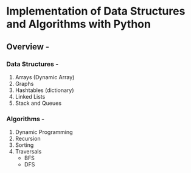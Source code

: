 # Implementation of Data Structures and Algorithms with Python

## Overview - 

### Data Structures - 
1. Arrays (Dynamic Array)
2. Graphs
3. Hashtables (dictionary)
4. Linked Lists
5. Stack and Queues

### Algorithms - 
1. Dynamic Programming
2. Recursion
3. Sorting
4. Traversals
      - BFS
      - DFS
